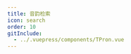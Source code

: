```yaml
---
title: 音韵检索
icon: search
order: 10
gitInclude:
  - ../.vuepress/components/TPron.vue
---
```


<script setup>
import TPron from '@components/TPron.vue';
</script>

<TPron />

